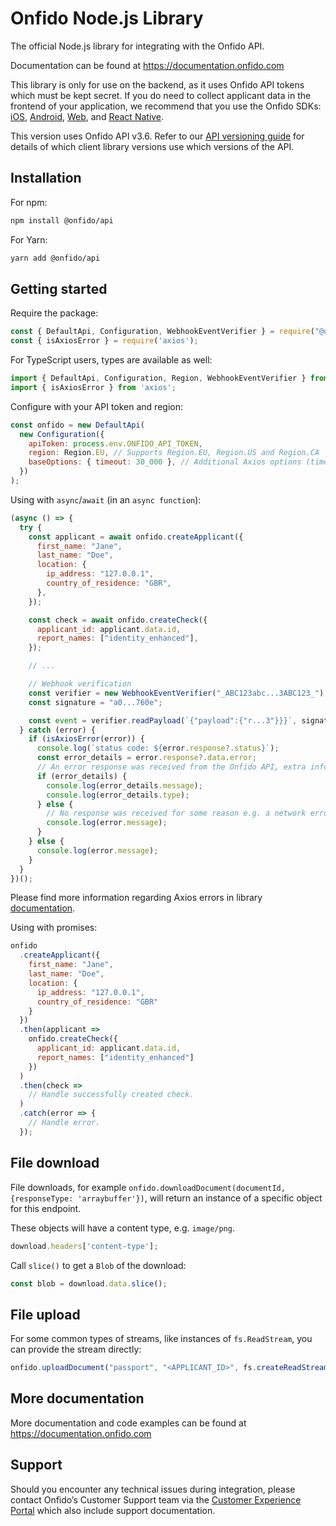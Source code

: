 # Onfido Node.js Library

The official Node.js library for integrating with the Onfido API.

Documentation can be found at <https://documentation.onfido.com>

This library is only for use on the backend, as it uses Onfido API tokens which must be kept secret. If you do need to collect applicant data in the frontend of your application, we recommend that you use the Onfido SDKs: [iOS](https://github.com/onfido/onfido-ios-sdk), [Android](https://github.com/onfido/onfido-android-sdk), [Web](https://github.com/onfido/onfido-sdk-ui), and [React Native](https://github.com/onfido/react-native-sdk).

This version uses Onfido API v3.6. Refer to our [API versioning guide](https://developers.onfido.com/guide/api-versioning-policy#client-libraries) for details of which client library versions use which versions of the API.

## Installation

For npm:

```sh
npm install @onfido/api
```

For Yarn:

```sh
yarn add @onfido/api
```

## Getting started

Require the package:

```js
const { DefaultApi, Configuration, WebhookEventVerifier } = require("@onfido/api");
const { isAxiosError } = require('axios');
```

For TypeScript users, types are available as well:

```ts
import { DefaultApi, Configuration, Region, WebhookEventVerifier } from "@onfido/api";
import { isAxiosError } from 'axios';
```

Configure with your API token and region:

```js
const onfido = new DefaultApi(
  new Configuration({
    apiToken: process.env.ONFIDO_API_TOKEN,
    region: Region.EU, // Supports Region.EU, Region.US and Region.CA
    baseOptions: { timeout: 30_000 }, // Additional Axios options (timeout, etc.)
  })
);
```

Using with `async`/`await` (in an `async function`):

```js
(async () => {
  try {
    const applicant = await onfido.createApplicant({
      first_name: "Jane",
      last_name: "Doe",
      location: {
        ip_address: "127.0.0.1",
        country_of_residence: "GBR",
      },
    });

    const check = await onfido.createCheck({
      applicant_id: applicant.data.id,
      report_names: ["identity_enhanced"],
    });

    // ...

    // Webhook verification
    const verifier = new WebhookEventVerifier("_ABC123abc...3ABC123_");
    const signature = "a0...760e";

    const event = verifier.readPayload(`{"payload":{"r...3"}}}`, signature);
  } catch (error) {
    if (isAxiosError(error)) {
      console.log(`status code: ${error.response?.status}`);
      const error_details = error.response?.data.error;
      // An error response was received from the Onfido API, extra info is available.
      if (error_details) {
        console.log(error_details.message);
        console.log(error_details.type);
      } else {
        // No response was received for some reason e.g. a network error.
        console.log(error.message);
      }
    } else {
      console.log(error.message);
    }
  }
})();
```

Please find more information regarding Axios errors in library [documentation](https://axios-http.com/docs/handling_errors).

Using with promises:

```js
onfido
  .createApplicant({
    first_name: "Jane",
    last_name: "Doe",
    location: {
      ip_address: "127.0.0.1",
      country_of_residence: "GBR"
    }
  })
  .then(applicant =>
    onfido.createCheck({
      applicant_id: applicant.data.id,
      report_names: ["identity_enhanced"]
    })
  )
  .then(check =>
    // Handle successfully created check.
  )
  .catch(error => {
    // Handle error.
  });
```

## File download

File downloads, for example `onfido.downloadDocument(documentId, {responseType: 'arraybuffer'})`, will return an instance of a specific object for this endpoint.

These objects will have a content type, e.g. `image/png`.

```js
download.headers['content-type'];
```

Call `slice()` to get a `Blob` of the download:

```js
const blob = download.data.slice();
```

## File upload

For some common types of streams, like instances of `fs.ReadStream`, you can provide the stream directly:

```js
onfido.uploadDocument("passport", "<APPLICANT_ID>", fs.createReadStream("path/to/passport.png"));
```

## More documentation

More documentation and code examples can be found at <https://documentation.onfido.com>

## Support

Should you encounter any technical issues during integration, please contact Onfido’s Customer Support team
via the [Customer Experience Portal](https://public.support.onfido.com/) which also include support documentation.

